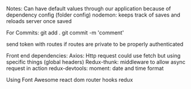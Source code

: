 Notes:
Can have default values through our application because of dependency config (folder config)
nodemon: keeps track of saves and reloads server once saved

For Commits:
git add .
git commit -m 'comment'

send token with routes if routes are private to be properly authenticated

Front end dependencies:
Axios: Http request could use fetch but using specific things (global headers)
Redux-thunk: middleware to allow async request in action
redux-devtools:
moment: date and time format

Using Font Awesome
react dom router
hooks
redux
